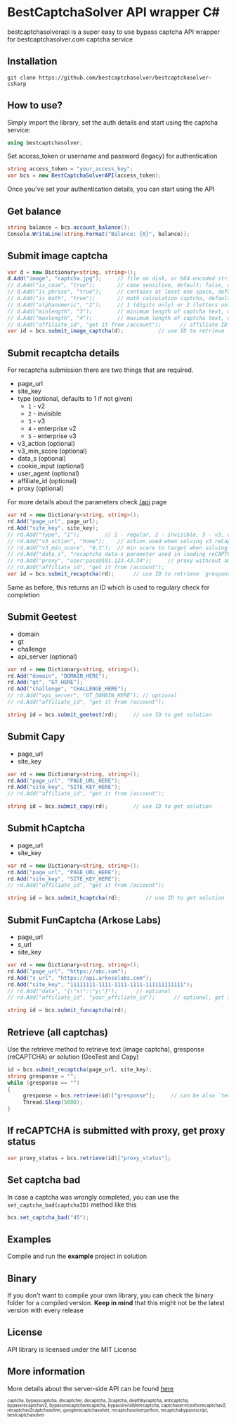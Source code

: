 BestCaptchaSolver API wrapper C#
=========================================
bestcaptchasolverapi is a super easy to use bypass captcha API wrapper for bestcaptchasolver.com captcha service

## Installation
    
    git clone https://github.com/bestcaptchasolver/bestcaptchasolver-csharp

## How to use?

Simply import the library, set the auth details and start using the captcha service:

``` csharp
using bestcaptchasolver;
```
Set access_token or username and password (legacy) for authentication

``` csharp
string access_token = "your_access_key";
var bcs = new BestCaptchaSolverAPI(access_token);
```

Once you've set your authentication details, you can start using the API

## Get balance

``` csharp
string balance = bcs.account_balance();
Console.WriteLine(string.Format("Balance: {0}", balance));
```

## Submit image captcha

``` csharp
var d = new Dictionary<string, string>();
d.Add("image", "captcha.jpg");	   // file on disk, or b64 encoded string
// d.Add("is_case", "true");       // case sensitive, default: false, optional
// d.Add("is_phrase", "true");     // contains at least one space, default: false, optional
// d.Add("is_math", "true");       // math calculation captcha, default: false, optional
// d.Add("alphanumeric", "2");     // 1 (digits only) or 2 (letters only), default: all characters
// d.Add("minlength", "3");        // minimum length of captcha text, default: any
// d.Add("maxlength", "4");        // maximum length of captcha text, default: any
// d.Add("affiliate_id", "get it from /account");      // affiliate ID
var id = bcs.submit_image_captcha(d);			// use ID to retrieve `text`
```


## Submit recaptcha details

For recaptcha submission there are two things that are required.
- page_url
- site_key
- type (optional, defaults to 1 if not given)
  - `1` - v2
  - `2` - invisible
  - `3` - v3
  - `4` - enterprise v2
  - `5` - enterprise v3
- v3_action (optional)
- v3_min_score (optional)
- data_s (optional)
- cookie_input (optional)
- user_agent (optional)
- affiliate_id (optional)
- proxy (optional)

For more details about the parameters check [/api](https://bestcaptchasolver.com/api) page

``` csharp
var rd = new Dictionary<string, string>();
rd.Add("page_url", page_url);
rd.Add("site_key", site_key);
// rd.Add("type", "1");        // 1 - regular, 2 - invisible, 3 - v3, default: 1
// rd.Add("v3_action", "home");    // action used when solving v3 reCaptcha
// rd.Add("v3_min_score", "0.3");  // min score to target when solving v3
// rd.Add("data_s", "recaptcha data-s parameter used in loading reCAPTCHA");
// rd.Add("proxy", "user:pass@191.123.43.34");     // proxy with/out authentication
// rd.Add("affiliate_id", "get it from /account");
var id = bcs.submit_recaptcha(rd);		// use ID to retrieve `gresponse`
```
Same as before, this returns an ID which is used to regulary check for completion


## Submit Geetest
- domain
- gt
- challenge
- api_server (optional)

```csharp
var rd = new Dictionary<string, string>();
rd.Add("domain", "DOMAIN_HERE");
rd.Add("gt", "GT_HERE");
rd.Add("challenge", "CHALLENGE_HERE");
// rd.Add("api_server", "GT_DOMAIN_HERE"); // optional
// rd.Add("affiliate_id", "get it from /account");

string id = bcs.submit_geetest(rd);		// use ID to get solution
```

## Submit Capy
- page_url
- site_key

```csharp
var rd = new Dictionary<string, string>();
rd.Add("page_url", "PAGE_URL_HERE");
rd.Add("site_key", "SITE_KEY_HERE");
// rd.Add("affiliate_id", "get it from /account");

string id = bcs.submit_capy(rd);		// use ID to get solution
```

## Submit hCaptcha
- page_url
- site_key

```csharp
var rd = new Dictionary<string, string>();
rd.Add("page_url", "PAGE_URL_HERE");
rd.Add("site_key", "SITE_KEY_HERE");
// rd.Add("affiliate_id", "get it from /account");

string id = bcs.submit_hcaptcha(rd);		// use ID to get solution
```

## Submit FunCaptcha (Arkose Labs)
- page_url
- s_url
- site_key

```csharp
var rd = new Dictionary<string, string>();
rd.Add("page_url", "https://abc.com");
rd.Add("s_url", "https://api.arkoselabs.com");
rd.Add("site_key", "11111111-1111-1111-1111-111111111111");
// rd.Add("data", "{\"x\":\"y\"}");      // optional
// rd.Add("affiliate_id", "your_affiliate_id");      // optional, get it from /account

string id = bcs.submit_funcaptcha(rd);
```

## Retrieve (all captchas)

Use the retrieve method to retrieve text (image captcha), gresponse (reCAPTCHA) or solution (GeeTest and Capy)

```csharp
id = bcs.submit_recaptcha(page_url, site_key);
string gresponse = "";
while (gresponse == "")
{
     gresponse = bcs.retrieve(id)["gresponse"];		// can be also `text` or `solution`
     Thread.Sleep(5000);
}
```


## If reCAPTCHA is submitted with proxy, get proxy status

``` csharp
var proxy_status = bcs.retrieve(id)["proxy_status"];
```

## Set captcha bad

In case a captcha was wrongly completed, you can use the `set_captcha_bad(captchaID)` method like this
```csharp
bcs.set_captcha_bad("45");
```


## Examples
Compile and run the **example** project in solution

## Binary
If you don't want to compile your own library, you can check the binary folder for a compiled version.
**Keep in mind** that this might not be the latest version with every release

## License
API library is licensed under the MIT License

## More information
More details about the server-side API can be found [here](https://bestcaptchasolver.com)


<sup><sub>captcha, bypasscaptcha, decaptcher, decaptcha, 2captcha, deathbycaptcha, anticaptcha, 
bypassrecaptchav2, bypassnocaptcharecaptcha, bypassinvisiblerecaptcha, captchaservicesforrecaptchav2, 
recaptchav2captchasolver, googlerecaptchasolver, recaptchasolverpython, recaptchabypassscript, bestcaptchasolver</sup></sub>
